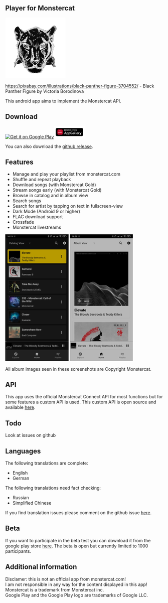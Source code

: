 ## Player for Monstercat

![Icon](https://raw.githubusercontent.com/lucaspape/catplayer/master/playstore_res/icon-round-full.png)

https://pixabay.com/illustrations/black-panther-figure-3704552/ - Black Panther Figure by Victoria Borodinova

This android app aims to implement the Monstercat API.

## Download
<a href='https://play.google.com/store/apps/details?id=de.lucaspape.monstercat&pcampaignid=pcampaignidMKT-Other-global-all-co-prtnr-py-PartBadge-Mar2515-1'><img width="20%" alt='Get it on Google Play' src='https://play.google.com/intl/en_us/badges/static/images/badges/en_badge_web_generic.png'/></a><a href='https://appgallery.cloud.huawei.com/ag/n/app/C103885587?channelId=github&id=589d4e91e52f40ca801bc3a6e385bf24&s=B294CFFFE5F60EDC1E7992387BE001C03156BD9AE0F8377DA924416E319D1739&detailType=0&v='><img width="20%" alt='Get it on Google Play' src='https://raw.githubusercontent.com/lucaspape/catplayer/master/playstore_res/AppGalleryBadge.png'/></a>

You can also download the [github release](https://github.com/lucaspape/catplayer/releases/latest).

## Features

 - Manage and play your playlist from monstercat.com
 - Shuffle and repeat playback
 - Download songs (with Monstercat Gold)
 - Stream songs early (with Monstercat Gold)
 - Browse in catalog and in album view
 - Search songs
 - Search for artist by tapping on text in fullscreen-view
 - Dark Mode (Android 9 or higher)
 - FLAC download support
 - Crossfade
 - Monstercat livestreams

<img src="https://raw.githubusercontent.com/lucaspape/catplayer/master/playstore_res/screenshots/20210131/Screenshot_2021-01-31-16-19-52-859_de.lucaspape.monstercat.jpg" width="40%">  <img src="https://raw.githubusercontent.com/lucaspape/catplayer/master/playstore_res/screenshots/20210131/Screenshot_2021-01-31-16-21-05-479_de.lucaspape.monstercat.jpg" width="40%">

All album images seen in these screenshots are Copyright Monstercat.

## API

This app uses the official Monstercat Connect API for most functions but for some features a custom API is used.
This custom API is open source and available [here](https://github.com/lucaspape/catplayer-helper-api.git).

## Todo

Look at issues on github  

## Languages

The following translations are complete:

  - English
  - German

The following translations need fact checking:

  - Russian
  - Simplified Chinese

If you find translation issues please comment on the github issue [here](https://github.com/lucaspape/catplayer/issues/46).  

## Beta

If you want to participate in the beta test you can download it from the google play store [here](https://play.google.com/apps/testing/de.lucaspape.monstercat "Test Android-App").
The beta is open but currently limited to 1000 participants.

## Additional information
Disclamer: this is not an official app from monstercat.com!  
I am not responsible in any way for the content displayed in this app!  
Monstercat is a trademark from Monstercat inc.  
Google Play and the Google Play logo are trademarks of Google LLC.  
